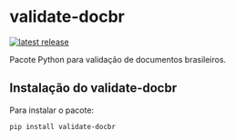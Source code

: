 # validate-docbr
<a href="https://pypi.org/project/validate-docbr/">
  <img src="https://img.shields.io/pypi/v/validate-docbr.svg" alt="latest release" />
</a>

Pacote Python para validação de documentos brasileiros.

## Instalação do validate-docbr

Para instalar o pacote:

```bash
pip install validate-docbr
```
